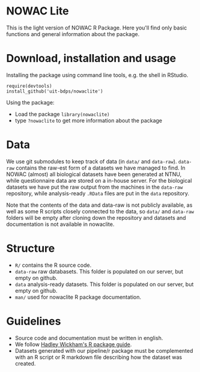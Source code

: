 # NOWAC Lite
This is the light version of NOWAC R Package. Here you'll find only basic functions and general information about the package.

# Download, installation and usage
Installing the package using command line tools, e.g. the shell in RStudio.

```
require(devtools)
install_github('uit-bdps/nowaclite')
```

Using the package:
- Load the package `library(nowaclite)`
- type `?nowaclite` to get more information about the package

# Data
We use git submodules to keep track of data (in `data/` and `data-raw`).
`data-raw` contains the raw-est form of a datasets we have managed to find. In
NOWAC (almost) all biological datasets have been generated at NTNU, while
questionnaire data are stored on a in-house server. For the biological datasets we have put
the raw output from the machines in the `data-raw` repository, while
analysis-ready `.RData` files are put in the `data` repository.

Note that the contents of the data and data-raw is not publicly available, as well as some R scripts closely connected to the data, so
`data/` and `data-raw` folders will be empty after cloning down the repository and datasets and documentation is not available in nowaclite.

# Structure
- `R/` contains the R source code.
- `data-raw` raw databasets.  This folder is populated on our server, but empty on github.
- `data` analysis-ready datasets.  This folder is populated on our server, but empty on github.
- `man/` used for nowaclite R package documentation.

# Guidelines
- Source code and documentation must be written in english.
- We follow [Hadley Wickham's R package guide](http://adv-r.had.co.nz).
- Datasets generated with our pipeline/r package must be complemented with an R script or R markdown file describing how the dataset was created.
